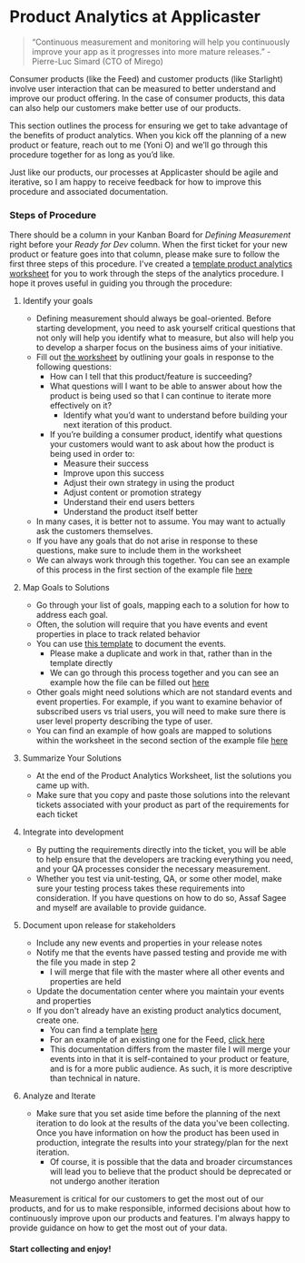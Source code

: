 # Product Analytics at Applicaster

> “Continuous measurement and monitoring will help you continuously improve your app as it progresses into more mature releases.” - Pierre-Luc Simard (CTO of Mirego)

Consumer products (like the Feed) and customer products (like Starlight) involve user interaction that can be measured to better understand and improve our product offering. In the case of consumer products, this data can also help our customers make better use of our products.

This section outlines the process for ensuring we get to take advantage of the benefits of product analytics. When you kick off the planning of a new product or feature, reach out to me (Yoni O) and we’ll go through this procedure together for as long as you’d like.

Just like our products, our processes at Applicaster should be agile and iterative, so I am happy to receive feedback for how to improve this procedure and associated documentation.

### Steps of Procedure

There should be a column in your Kanban Board for *Defining Measurement* right before your *Ready for Dev* column. When the first ticket for your new product or feature goes into that column, please make sure to follow the first three steps of this procedure. I've created a [template product analytics worksheet](https://docs.google.com/a/applicaster.com/document/d/1hrPiwmUYa1DpZdrfSb2zb5H9h2fXOg5O829YXVAsOAs/edit?usp=sharing) for you to work through the steps of the analytics procedure. I hope it proves useful in guiding you through the procedure:

1. Identify your goals
    * Defining measurement should always be goal-oriented. Before starting development, you need to ask yourself critical questions that not only will help you identify what to measure, but also will help you to develop a sharper focus on the business aims of your initiative.
    * Fill out [the worksheet](https://docs.google.com/a/applicaster.com/document/d/1hrPiwmUYa1DpZdrfSb2zb5H9h2fXOg5O829YXVAsOAs/edit?usp=sharing) by outlining your goals in response to the following questions:
        * How can I tell that this product/feature is succeeding?
        * What questions will I want to be able to answer about how the product is being used so that I can continue to iterate more effectively on it?
            * Identify what you’d want to understand before building your next iteration of this product.
        * If you’re building a consumer product, identify what questions your customers would want to ask about how the product is being used in order to:
            * Measure their success
            * Improve upon this success
            * Adjust their own strategy in using the product
            * Adjust content or promotion strategy
            * Understand their end users betters
            * Understand the product itself better
    * In many cases, it is better not to assume. You may want to actually ask the customers themselves.
    * If you have any goals that do not arise in response to these questions, make sure to include them in the worksheet
    * We can always work through this together. You can see an example of this process in the first section of the example file [here](https://docs.google.com/a/applicaster.com/document/d/1fCqyPwQ0iWl6LvkN-026ZxqKundf4oP4A4pPxWTm2Rk/edit?usp=sharing)

2. Map Goals to Solutions
    * Go through your list of goals, mapping each to a solution for how to address each goal. 
    * Often, the solution will require that you have events and event properties in place to track related behavior
    * You can use [this template](https://docs.google.com/a/applicaster.com/spreadsheets/d/1lFJC3-LLSrdQTW1rv0uN6C0KzdiAMy5mOr2jirNQPQg/edit?usp=sharing) to document the events.
        *  Please make a duplicate and work in that, rather than in the template directly
        *  We can go through this process together and you can see an example how the file can be filled out [here](https://docs.google.com/a/applicaster.com/spreadsheets/d/1qD-jAR6FmUxyCuF8TP1eInoZGz69VRv95RXj4fGhiBA/edit?usp=sharing)
    *  Other goals might need solutions which are not standard events and event properties. For example, if you want to examine behavior of subscribed users vs trial users, you will need to make sure there is user level property describing the type of user. 
    *  You can find an example of how goals are mapped to solutions within the worksheet in the second section of the example file [here](https://docs.google.com/a/applicaster.com/document/d/1fCqyPwQ0iWl6LvkN-026ZxqKundf4oP4A4pPxWTm2Rk/edit?usp=sharing)
3. Summarize Your Solutions
    * At the end of the Product Analytics Worksheet, list the solutions you came up with.
    * Make sure that you copy and paste those solutions into the relevant tickets associated with your product as part of the requirements for each ticket
4. Integrate into development
    * By putting the requirements directly into the ticket, you will be able to help ensure that the developers are tracking everything you need, and your QA processes consider the necessary measurement.
    * Whether you test via unit-testing, QA, or some other model, make sure your testing process takes these requirements into consideration. If you have questions on how to do so, Assaf Sagee and myself are available to provide guidance.
4.  Document upon release for stakeholders
    * Include any new events and properties in your release notes
    * Notify me that the events have passed testing and provide me with the file you made in step 2
        * I will merge that file with the master where all other events and properties are held
    *  Update the documentation center where you maintain your events and properties
     * If you don't already have an existing product analytics document, create one.
        * You can find a template [here](https://drive.google.com/a/applicaster.com/file/d/0By6c4nYJWWA0TXpTVnNYeGtnSnM/view?usp=sharing)
        * For an example of an existing one for the Feed, [click here](http://developer.applicaster.com/docs/public/feed-analytics)
        * This documentation differs from the master file I will merge your events into in that it is self-contained to your product or feature, and is for a more public audience. As such, it is more descriptive than technical in nature.
5. Analyze and Iterate
    * Make sure that you set aside time before the planning of the next iteration to do look at the results of the data you've been collecting. Once you have information on how the product has been used in production, integrate the results into your strategy/plan for the next iteration. 
        * Of course, it is possible that the data and broader circumstances will lead you to believe that the product should be deprecated or not undergo another iteration

Measurement is critical for our customers to get the most out of our products, and for us to make responsible, informed decisions about how to continuously improve upon our products and features. I'm always happy to provide guidance on how to get the most out of your data.

#### Start collecting and enjoy!